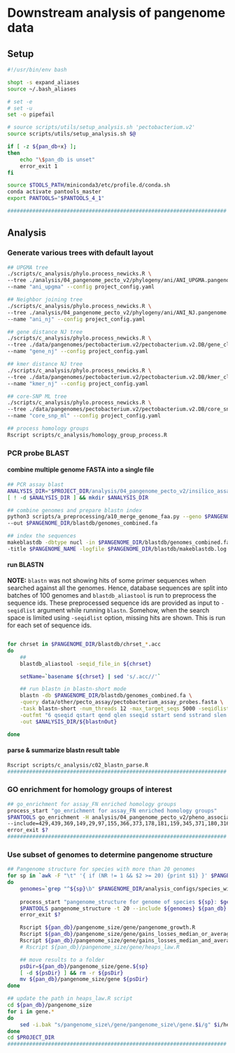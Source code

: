 # Downstream analysis of pangenome data

## Setup

``` bash
#!/usr/bin/env bash

shopt -s expand_aliases
source ~/.bash_aliases

# set -e
# set -u
set -o pipefail

# source scripts/utils/setup_analysis.sh 'pectobacterium.v2'
source scripts/utils/setup_analysis.sh $@

if [ -z ${pan_db+x} ];
then
    echo "\$pan_db is unset"
    error_exit 1
fi

source $TOOLS_PATH/miniconda3/etc/profile.d/conda.sh
conda activate pantools_master
export PANTOOLS="$PANTOOLS_4_1"

######################################################################
```

## Analysis

### Generate various trees with default layout

```bash
## UPGMA tree
./scripts/c_analysis/phylo.process_newicks.R \
--tree ./analysis/04_pangenome_pecto_v2/phylogeny/ani/ANI_UPGMA.pangenome.newick \
--name "ani_upgma" --config project_config.yaml

## Neighbor joining tree
./scripts/c_analysis/phylo.process_newicks.R \
--tree ./analysis/04_pangenome_pecto_v2/phylogeny/ani/ANI_NJ.pangenome.newick \
--name "ani_nj" --config project_config.yaml

## gene distance NJ tree
./scripts/c_analysis/phylo.process_newicks.R \
--tree ./data/pangenomes/pectobacterium.v2/pectobacterium.v2.DB/gene_classification.100.0/gene_distance.tree \
--name "gene_nj" --config project_config.yaml

## kmer distance NJ tree
./scripts/c_analysis/phylo.process_newicks.R \
--tree ./data/pangenomes/pectobacterium.v2/pectobacterium.v2.DB/kmer_classification.100.0/genome_kmer_distance.tree \
--name "kmer_nj" --config project_config.yaml

## core-SNP ML tree
./scripts/c_analysis/phylo.process_newicks.R \
--tree ./data/pangenomes/pectobacterium.v2/pectobacterium.v2.DB/core_snp_tree/informative.fasta.treefile \
--name "core_snp_ml" --config project_config.yaml

## process homology groups
Rscript scripts/c_analysis/homology_group_process.R 

```

### PCR probe BLAST

#### combine multiple genome FASTA into a single file

```bash
## PCR assay blast
ANALYSIS_DIR="$PROJECT_DIR/analysis/04_pangenome_pecto_v2/insilico_assay"
[ ! -d $ANALYSIS_DIR ] && mkdir $ANALYSIS_DIR

## combine genomes and prepare blastn index
python3 scripts/a_preprocessing/a10_merge_genome_faa.py --geno $PANGENOME_DIR/genomes_fa.list \
--out $PANGENOME_DIR/blastdb/genomes_combined.fa

## index the sequences
makeblastdb -dbtype nucl -in $PANGENOME_DIR/blastdb/genomes_combined.fa -parse_seqids \
-title $PANGENOME_NAME -logfile $PANGENOME_DIR/blastdb/makeblastdb.log

```

#### run BLASTN

**NOTE:**
`blastn` was not showing hits of some primer sequences when searched against all the genomes. Hence, database sequences are split into batches of 100 genomes and `blastdb_aliastool` is run to preprocess the sequence ids. These preprocessed sequence ids are provided as input to `-seqidlist` argument while running `blastn`. Somehow, when the search space is limited using `-seqidlist` option, missing hits are shown. This is run for each set of sequence ids.

```bash

for chrset in $PANGENOME_DIR/blastdb/chrset_*.acc
do
    ##
    blastdb_aliastool -seqid_file_in ${chrset}

    setName=`basename ${chrset} | sed 's/.acc//'`

    ## run blastn in blastn-short mode
    blastn -db $PANGENOME_DIR/blastdb/genomes_combined.fa \
    -query data/other/pecto_assay/pectobacterium_assay_probes.fasta \
    -task blastn-short -num_threads 12 -max_target_seqs 5000 -seqidlist ${chrset}.bsl \
    -outfmt "6 qseqid qstart qend qlen sseqid sstart send sstrand slen pident length mismatch qcovs gapopen evalue bitscore" \
    -out $ANALYSIS_DIR/${blastnOut}

done

```

#### parse & summarize blastn result table

```bash
Rscript scripts/c_analysis/c02_blastn_parse.R
######################################################################
```

### GO enrichment for homology groups of interest

```bash
## go_enrichment for assay_FN enriched homology groups
process_start "go_enrichment for assay_FN enriched homology groups"
$PANTOOLS go_enrichment -H analysis/04_pangenome_pecto_v2/pheno_association/specific_hgs.assay_FN.txt \
--include=429,439,369,149,29,97,155,366,373,178,181,159,345,371,180,316,414,360,166,243,147,152,173,170,416,433,157,417,191,390,136,419,142,410,146,317,145,194,426,240,340,367,357,364,359,372,358,342,370,196,24,353,52,134,179,187,188,195,192,401,402,413,154,214,153,144,165,176,140,168,156,13,148,163,164,162,418,172,297,302,63,190,415,169,171,167,174,189,193,411,397,398,405,409,412,403,408,399,404,407,175,400,406,158,161,138,60,337,242,368,74,427,308,438,299,391,182,185,236,177,42,43,263,307,379,356,380,141,341,64,352,111,115,114,108,109,99,137 ${pan_db} 
error_exit $?
######################################################################
```

### Use subset of genomes to determine pangenome structure

```bash
## Pangenome structure for species with more than 20 genomes
for sp in `awk -F "\t" '{ if (NR != 1 && $2 >= 20) {print $1} }' $PANGENOME_DIR/analysis_configs/species_wise_genomes.tab`
do
    genomes=`grep "^${sp}\b" $PANGENOME_DIR/analysis_configs/species_wise_genomes.tab | cut -f3`
    
    process_start "pangenome_structure for genome of species ${sp}: $genomes"
    $PANTOOLS pangenome_structure -t 20 --include ${genomes} ${pan_db}
    error_exit $?

    Rscript ${pan_db}/pangenome_size/gene/pangenome_growth.R
    Rscript ${pan_db}/pangenome_size/gene/gains_losses_median_or_average.R
    Rscript ${pan_db}/pangenome_size/gene/gains_losses_median_and_average.R
    # Rscript ${pan_db}/pangenome_size/gene/heaps_law.R

    ## move results to a folder
    psDir=${pan_db}/pangenome_size/gene.${sp}
    [ -d ${psDir} ] && rm -r ${psDir}
    mv ${pan_db}/pangenome_size/gene ${psDir}
done

## update the path in heaps_law.R script
cd ${pan_db}/pangenome_size
for i in gene.*
do
    sed -i.bak "s/pangenome_size\/gene/pangenome_size\/gene.$i/g" $i/heaps_law.R
done
cd $PROJECT_DIR
######################################################################
```
